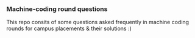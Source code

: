 ### Machine-coding round questions

This repo consits of some questions asked frequently in machine coding rounds for campus placements
& their solutions :)
